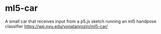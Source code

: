 # ml5-car
A small car that receives input from a p5.js sketch running an ml5 handpose classifier
https://wp.nyu.edu/yonatanrozin/ml5-car/
